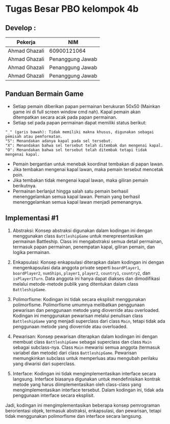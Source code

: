 # Tugas Besar PBO kelompok 4b
## Develop : 

| Pekerja | NIM |
|--|--|
|Ahmad Ghazali| 60900121064 |
|Ahmad Ghazali| Penanggung Jawab |
|Ahmad Ghazali| Penanggung Jawab |
|Ahmad Ghazali| Penanggung Jawab |



## Panduan Bermain Game
- Setiap pemain diberikan papan permainan berukuran 50x50 (Mainkan game ini di full screen window cmd nah).
Kapal pemain akan ditempatkan secara acak pada papan permainan.
- Setiap sel pada papan permainan dapat memiliki status berikut:

```
"_" (garis bawah): Tidak memiliki makna khusus, digunakan sebagai pemisah atau pemformatan.
"S": Menandakan adanya kapal pada sel tersebut.
"X": Menandakan bahwa sel tersebut telah ditembak dan mengenai kapal.
"O": Menandakan bahwa sel tersebut telah ditembak tetapi tidak mengenai kapal.
```
- Pemain bergantian untuk menebak koordinat tembakan di papan lawan.
- Jika tembakan mengenai kapal lawan, maka pemain tersebut mencetak poin.
- Jika tembakan tidak mengenai kapal lawan, maka giliran pemain berikutnya.
- Permainan berlanjut hingga salah satu pemain berhasil menenggelamkan semua kapal lawan.
Pemain yang berhasil menenggelamkan semua kapal lawan menjadi pemenangnya.


## Implementasi #1

1. Abstraksi: Konsep abstraksi digunakan dalam kodingan ini dengan menggunakan class `BattleshipGame` untuk merepresentasikan permainan Battleship. Class ini mengabstraksi semua detail permainan, termasuk papan permainan, penempatan kapal, giliran pemain, dan logika permainan.

2. Enkapsulasi: Konsep enkapsulasi diterapkan dalam kodingan ini dengan mengenkapsulasi data anggota private seperti `boardPlayer1`, `boardPlayer2`, `numShips`, `player1`, `player2`, `country1`, `country2`, dan `isPlayer1Turn`. Data anggota ini hanya dapat diakses dan dimodifikasi melalui metode-metode publik yang ditentukan dalam class `BattleshipGame`.

3. Polimorfisme: Kodingan ini tidak secara eksplisit menggunakan polimorfisme. Polimorfisme umumnya melibatkan penggunaan pewarisan dan penggunaan metode yang dioverride atau overloaded. Kodingan ini menggunakan pewarisan melalui penulisan class `BattleshipGame` yang menjadi superclass dari class `Main`, tetapi tidak ada penggunaan metode yang dioverride atau overloaded.

4. Pewarisan: Konsep pewarisan diterapkan dalam kodingan ini dengan membuat class `BattleshipGame` sebagai superclass dan class `Main` sebagai subclass-nya. Class `Main` mewarisi semua anggota (termasuk variabel dan metode) dari class `BattleshipGame`. Pewarisan memungkinkan subclass untuk memperluas atau mengubah perilaku yang diwarisi dari superclass.

5. Interface: Kodingan ini tidak mengimplementasikan interface secara langsung. Interface biasanya digunakan untuk mendefinisikan kontrak metode yang harus diimplementasikan oleh class-class yang mengimplementasikan interface tersebut. Dalam kodingan ini, tidak ada penggunaan interface secara eksplisit.

Jadi, kodingan ini mengimplementasikan beberapa konsep pemrograman berorientasi objek, termasuk abstraksi, enkapsulasi, dan pewarisan, tetapi tidak menggunakan polimorfisme dan interface secara langsung.